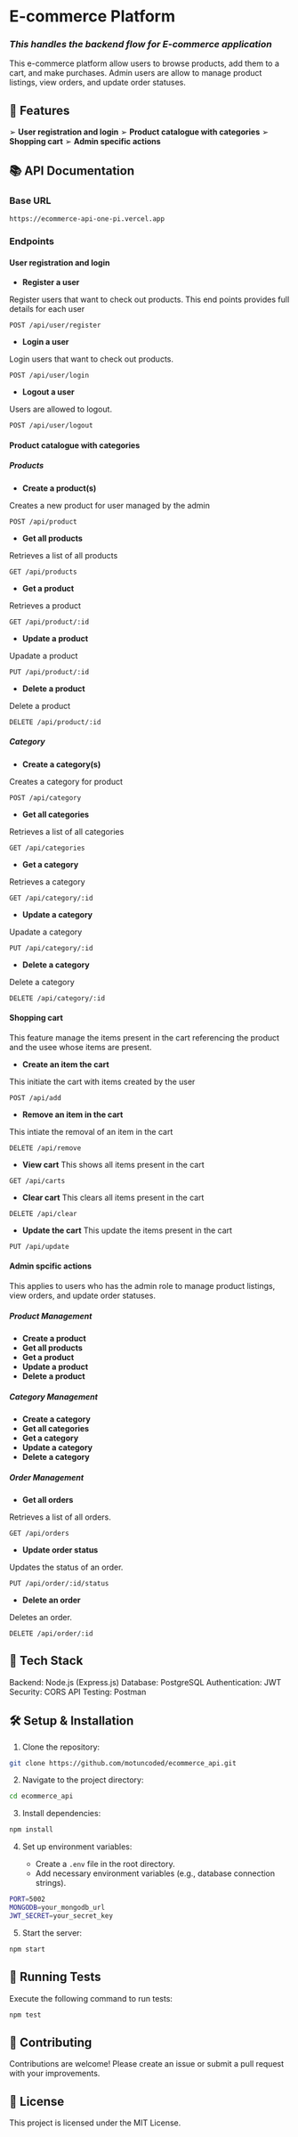 # E-commerce Platform

### <i>This handles the backend flow for E-commerce application</i>

This e-commerce platform allow users to browse products,
add them to a cart, and make purchases. Admin users are allow to manage product
listings, view orders, and update order statuses.

## 🚀 Features

➢ **User registration and login**
➢ **Product catalogue with categories**
➢ **Shopping cart**
➢ **Admin specific actions**

## 📚 API Documentation

### Base URL

```
https://ecommerce-api-one-pi.vercel.app
```

### Endpoints

#### User registration and login

- **Register a user**

Register users that want to check out products. This end points provides full details for each user

```
POST /api/user/register
```

- **Login a user**

Login users that want to check out products.

```
POST /api/user/login
```

- **Logout a user**

Users are allowed to logout.

```
POST /api/user/logout
```

#### Product catalogue with categories

##### Products

- **Create a product(s)**

Creates a new product for user managed by the admin

```
POST /api/product
```

- **Get all products**

Retrieves a list of all products

```
GET /api/products
```

- **Get a product**

Retrieves a product

```
GET /api/product/:id
```

- **Update a product**

Upadate a product

```
PUT /api/product/:id
```

- **Delete a product**

Delete a product

```
DELETE /api/product/:id
```

##### Category

- **Create a category(s)**

Creates a category for product

```
POST /api/category
```

- **Get all categories**

Retrieves a list of all categories

```
GET /api/categories
```

- **Get a category**

Retrieves a category

```
GET /api/category/:id
```

- **Update a category**

Upadate a category

```
PUT /api/category/:id
```

- **Delete a category**

Delete a category

```
DELETE /api/category/:id
```

#### Shopping cart

This feature manage the items present in the cart referencing the product and the usee whose items are present.

- **Create an item the cart**

This initiate the cart with items created by the user

```
POST /api/add
```

- **Remove an item in the cart**

This intiate the removal of an item in the cart

```
DELETE /api/remove
```

- **View cart**
  This shows all items present in the cart

```
GET /api/carts
```

- **Clear cart**
  This clears all items present in the cart

```
DELETE /api/clear
```

- **Update the cart**
  This update the items present in the cart

```
PUT /api/update
```

#### Admin spcific actions

This applies to users who has the admin role to manage product
listings, view orders, and update order statuses.

##### Product Management

- **Create a product**
- **Get all products**
- **Get a product**
- **Update a product**
- **Delete a product**

##### Category Management

- **Create a category**
- **Get all categories**
- **Get a category**
- **Update a category**
- **Delete a category**

##### Order Management

- **Get all orders**

Retrieves a list of all orders.

```
GET /api/orders
```

- **Update order status**

Updates the status of an order.

```
PUT /api/order/:id/status
```

- **Delete an order**

Deletes an order.

```
DELETE /api/order/:id
```

## 🔧 Tech Stack

Backend: Node.js (Express.js)
Database: PostgreSQL
Authentication: JWT
Security: CORS
API Testing: Postman

## 🛠️ Setup & Installation

1. Clone the repository:

```sh
git clone https://github.com/motuncoded/ecommerce_api.git
```

2. Navigate to the project directory:

```sh
cd ecommerce_api
```

3. Install dependencies:

```sh
npm install
```

4. Set up environment variables:

   - Create a `.env` file in the root directory.
   - Add necessary environment variables (e.g., database connection strings).

```sh
PORT=5002
MONGODB=your_mongodb_url
JWT_SECRET=your_secret_key
```

5. Start the server:

```sh
npm start
```

## 🧪 Running Tests

Execute the following command to run tests:

```sh
npm test
```

## 🤝 Contributing

Contributions are welcome! Please create an issue or submit a pull request with your improvements.

## 📃 License

This project is licensed under the MIT License.

